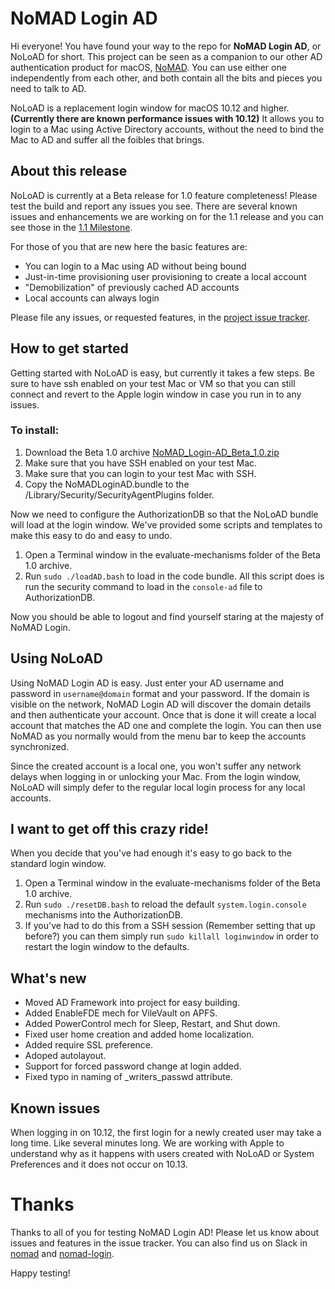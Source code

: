 # NoMAD Login AD

Hi everyone! You have found your way to the repo for **NoMAD Login AD**, or NoLoAD for short. This project can be seen as a companion to our other AD authentication product for macOS, [NoMAD](https://nomad.menu). You can use either one independently from each other, and both contain all the bits and pieces you need to talk to AD.

NoLoAD is a replacement login window for macOS 10.12 and higher. **(Currently there are known performance issues with 10.12)** It allows you to login to a Mac using Active Directory accounts, without the need to bind the Mac to AD and suffer all the foibles that brings.

## About this release
NoLoAD is currently at a Beta release for 1.0 feature completeness! Please test the build and report any issues you see. There are several known issues and enhancements we are working on for the 1.1 release and you can see those in the [1.1 Milestone](https://gitlab.com/orchardandgrove-oss/NoMADLogin-AD/milestones/5).

For those of you that are new here the basic features are:

* You can login to a Mac using AD without being bound
* Just-in-time provisioning user provisioning to create a local account
* "Demobilization" of previously cached AD accounts
* Local accounts can always login

Please file any issues, or requested features, in the [project issue tracker](https://gitlab.com/orchardandgrove-oss/NoMADLogin-AD/issues).

## How to get started
Getting started with NoLoAD is easy, but currently it takes a few steps. Be sure to have ssh enabled on your test Mac or VM so that you can still connect and revert to the Apple login window in case you run in to any issues.

### To install:
1. Download the Beta 1.0 archive [NoMAD_Login-AD_Beta_1.0.zip](/uploads/04329564dedcc1a291cec02915d8f1d4/NoMAD_Login-AD_Beta_1.0.zip)
2. Make sure that you have SSH enabled on your test Mac.
3. Make sure that you can login to your test Mac with SSH.
4. Copy the NoMADLoginAD.bundle to the /Library/Security/SecurityAgentPlugins folder.

Now we need to configure the AuthorizationDB so that the NoLoAD bundle will load at the login window. We've provided some scripts and templates to make this easy to do and easy to undo.

1. Open a Terminal window in the evaluate-mechanisms folder of the Beta 1.0 archive.
2. Run `sudo ./loadAD.bash` to load in the code bundle. All this script does is run the security command to load in the `console-ad` file to AuthorizationDB.

Now you should be able to logout and find yourself staring at the majesty of NoMAD Login.
## Using NoLoAD
Using NoMAD Login AD is easy. Just enter your AD username and password in `username@domain` format and your password. If the domain is visible on the network, NoMAD Login AD will discover the domain details and then authenticate your account. Once that is done it will create a local account that matches the AD one and complete the login. You can then use NoMAD as you normally would from the menu bar to keep the accounts synchronized.

Since the created account is a local one, you won't suffer any network delays when logging in or unlocking your Mac. From the login window, NoLoAD will simply defer to the regular local login process for any local accounts.

## I want to get off this crazy ride!
When you decide that you've had enough it's easy to go back to the standard login window.

1. Open a Terminal window in the evaluate-mechanisms folder of the Beta 1.0 archive.
2. Run `sudo ./resetDB.bash` to reload the default `system.login.console` mechanisms into the AuthorizationDB.
3. If you've had to do this from a SSH session (Remember setting that up before?) you can them simply run `sudo killall loginwindow` in order to restart the login window to the defaults.

## What's new
* Moved AD Framework into project for easy building.
* Added EnableFDE mech for VileVault on APFS.
* Added PowerControl mech for Sleep, Restart, and Shut down.
* Fixed user home creation and added home localization.
* Added require SSL preference.
* Adoped autolayout.
* Support for forced password change at login added.
* Fixed typo in naming of _writers_passwd attribute.


## Known issues
When logging in on 10.12, the first login for a newly created user may take a long time. Like several minutes long. We are working with Apple to understand why as it happens with users created with NoLoAD or System Preferences and it does not occur on 10.13.

# Thanks
Thanks to all of you for testing NoMAD Login AD! Please let us know about issues and features in the issue tracker. You can also find us on Slack in [nomad](https://macadmins.slack.com/messages/C1Y2Y14QG) and [nomad-login](https://macadmins.slack.com/messages/C88MFDLV8).

Happy testing!